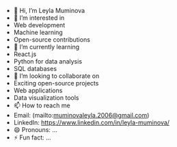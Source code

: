 - 👋 Hi, I’m Leyla Muminova
- 👀 I’m interested in
- Web development
- Machine learning
- Open-source contributions
- 🌱 I’m currently learning
- React.js
- Python for data analysis
- SQL databases
- 💞️ I’m looking to collaborate on
- Exciting open-source projects
- Web applications
- Data visualization tools
- 📫 How to reach me
- Email: (mailto:muminovaleyla.2006@gmail.com) 
- LinkedIn: https://www.linkedin.com/in/leyla-muminova/
- 😄 Pronouns: ...
- ⚡ Fun fact: ...

<!---
leylamuminova/leylamuminova is a ✨ special ✨ repository because its `README.md` (this file) appears on your GitHub profile.
You can click the Preview link to take a look at your changes.
--->
